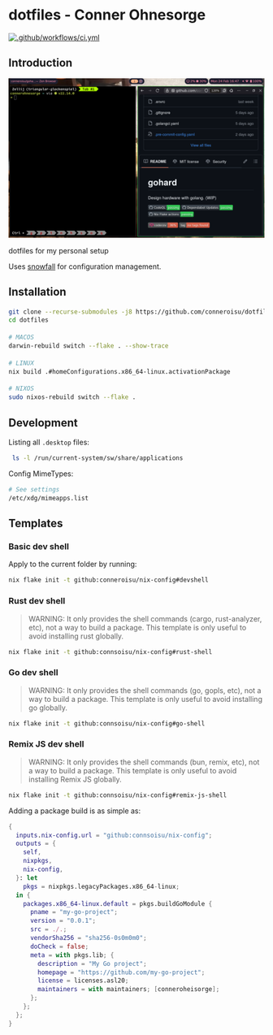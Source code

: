 # dotfiles - Conner Ohnesorge
[![.github/workflows/ci.yml](https://github.com/conneroisu/dotfiles/actions/workflows/ci.yml/badge.svg)](https://github.com/conneroisu/dotfiles/actions/workflows/ci.yml)

## Introduction

![Pasted image 20250224165002.png](assets/Pasted%20image%2020250224165002.png)

dotfiles for my personal setup

Uses [snowfall](https://github.com/snowfallorg/lib) for configuration management.

## Installation

```bash
git clone --recurse-submodules -j8 https://github.com/conneroisu/dotfiles.git
cd dotfiles

# MACOS
darwin-rebuild switch --flake . --show-trace

# LINUX
nix build .#homeConfigurations.x86_64-linux.activationPackage

# NIXOS
sudo nixos-rebuild switch --flake .
```

## Development

Listing all `.desktop` files:

```bash
 ls -l /run/current-system/sw/share/applications
```

Config MimeTypes:
```bash
# See settings
/etc/xdg/mimeapps.list
```

## Templates

### Basic dev shell

Apply to the current folder by running:

```sh
nix flake init -t github:conneroisu/nix-config#devshell
```

### Rust dev shell

> WARNING: It only provides the shell commands (cargo, rust-analyzer, etc), not a way to build a package.
> This template is only useful to avoid installing rust globally.

```sh
nix flake init -t github:connsoisu/nix-config#rust-shell
```

### Go dev shell

> WARNING: It only provides the shell commands (go, gopls, etc), not a way to build a package.
> This template is only useful to avoid installing go globally.

```sh
nix flake init -t github:connsoisu/nix-config#go-shell
```

### Remix JS dev shell

> WARNING: It only provides the shell commands (bun, remix, etc), not a way to build a package.
> This template is only useful to avoid installing Remix JS globally.

```sh
nix flake init -t github:connsoisu/nix-config#remix-js-shell
```

Adding a package build is as simple as:
```nix 
{
  inputs.nix-config.url = "github:connsoisu/nix-config";
  outputs = {
    self,
    nixpkgs,
    nix-config,
  }: let
    pkgs = nixpkgs.legacyPackages.x86_64-linux;
  in {
    packages.x86_64-linux.default = pkgs.buildGoModule {
      pname = "my-go-project";
      version = "0.0.1";
      src = ./.;
      vendorSha256 = "sha256-0s0m0m0";
      doCheck = false;
      meta = with pkgs.lib; {
        description = "My Go project";
        homepage = "https://github.com/my-go-project";
        license = licenses.asl20;
        maintainers = with maintainers; [conneroheisorge];
      };
    };
  };
}
```
